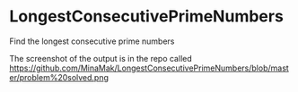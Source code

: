 # LongestConsecutivePrimeNumbers
Find the longest consecutive prime numbers

The screenshot of the output is in the repo called https://github.com/MinaMak/LongestConsecutivePrimeNumbers/blob/master/problem%20solved.png
